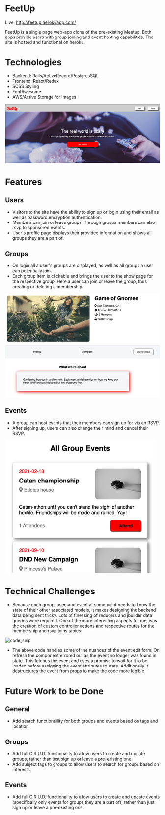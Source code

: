 # FeetUp

Live: http://feetup.herokuapp.com/

FeetUp is a single page web-app clone of the pre-existing Meetup. Both apps provide users with group joining and event hosting capabilities. The site is hosted and functional on heroku.

# Technologies

* Backend: Rails/ActiveRecord/PostgresSQL
* Frontend: React/Redux
* SCSS Styling
* FontAwesome
* AWS/Active Storage for Images

![home_image](app/assets/images/home_image_scrnshot.png)

# Features

## Users

* Visitors to the site have the ability to sign up or login using their email as well as password encryption authentication. 
* Members can join or leave groups. Through groups members can also rsvp to sponsored events.
* User's profile page displays their provided information and shows all groups they are a part of.

## Groups

* On login all a user's groups are displayed, as well as all groups a user can potentially join. 
* Each group item is clickable and brings the user to the show page for the respective group. Here a user can join or leave the group, thus creating or deleting a membership. 

![group_join](app/assets/images/group_join.png)

## Events

* A group can host events that their members can sign up for via an RSVP. 
* After signing up, users can also change their mind and cancel their RSVP.

![event_join](app/assets/images/event_join.png)

# Technical Challenges

* Because each group, user, and event at some point needs to know the state of their other associated models, it makes designing the backend data being sent tricky. Lots of finessing of reducers and jbuilder data queries were required. One of the more interesting aspects for me, was the creation of custom controller actions and respective routes for the membership and rsvp joins tables. 

![code_snip](app/assets/image/code_snip.png)

* The above code handles some of the nuances of the event edit form. On refresh the component errored out as the event no longer was found in state. This fetches the event and uses a promise to wait for it to be loaded before assigning the event attributes to state. Additionally it destructures the event from props to make the code more legible.

# Future Work to be Done

## General

* Add search functionaility for both groups and events based on tags and location.

## Groups

* Add full C.R.U.D. functionality to allow users to create and update groups, rather than just sign up or leave a pre-existing one. 
* Add subject tags to groups to allow users to search for groups based on interests.

## Events

* Add full C.R.U.D. functionality to allow users to create and update events (specifically only events for groups they are a part of), rather than just sign up or leave a pre-existing one.